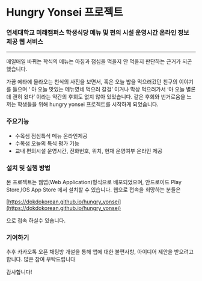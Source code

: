 # Hungry Yonsei 프로젝트
### 연세대학교 미래캠퍼스 학생식당 메뉴 및 편의 시설 운영시간 온라인 정보 제공 웹 서비스

----------------------------

매일매일 바뀌는 학식의 메뉴는 아침과 점심을 먹을지 안 먹을지 판단하는 근거가 되곤했습니다. 

가끔 에타에 올라오는 천식의 사진을 보면서, 혹은 오늘 밥을 먹으러갔던 친구의 이야기를 들으며 ‘ 아 오늘 맛있는 메뉴였네 먹으러 갈걸’ 이거나 막상 먹으러가서 ‘아 오늘 별론데 괜히 왔다’ 이라는 약간의 후회도 없지 않아 있었습니다. 같은 후회와 번거로움을 느끼는 학생들을 위해 hungry yonsei 프로젝트를 시작하게 되었습니다.

### 주요기능
- 수목샘 점심특식 메뉴 온라인제공
- 수목샘 오늘의 특식 평가 기능
- 교내 편의시설 운영시간, 전화번호, 위치, 현재 운영여부 온라인 제공

### 설치 및 실행 방법
본 프로젝트는 웹앱(Web Application)형식으로 배포되었으며, 안드로이드 Play Store,IOS App Store 에서 설치할 수 있습니다.
웹으로 접속을 희망하는 분들은 

[https://dokdokorean.github.io/hungry_yonsei](https://dokdokorean.github.io/hungry_yonsei)

으로 접속 하실수 있습니다.

### 기여하기
추후 카카오톡 오픈 채팅방 개설을 통해 앱에 대한 불편사항, 아이디어 제안을 받으려고 합니다.
많은 참여 부탁드립니다

감사합니다!








